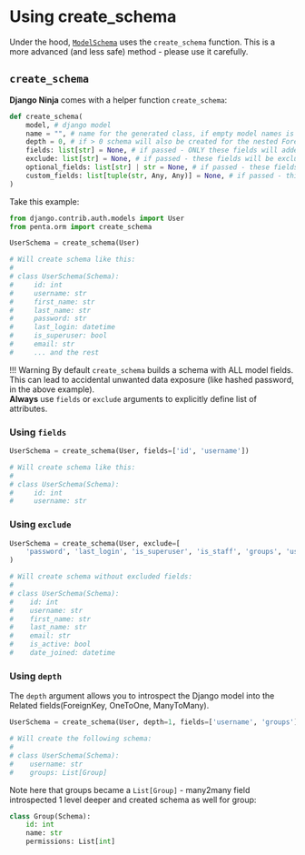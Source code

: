 # Using create_schema

Under the hood, [`ModelSchema`](django-pydantic.md#modelschema) uses the `create_schema` function.
This is a more advanced (and less safe) method - please use it carefully.

## `create_schema`

**Django Ninja** comes with a helper function `create_schema`:

```python
def create_schema(
    model, # django model
    name = "", # name for the generated class, if empty model names is used
    depth = 0, # if > 0 schema will also be created for the nested ForeignKeys and Many2Many (with the provided depth of lookup)
    fields: list[str] = None, # if passed - ONLY these fields will added to schema
    exclude: list[str] = None, # if passed - these fields will be excluded from schema
    optional_fields: list[str] | str = None, # if passed - these fields will not be required on schema (use '__all__' to mark ALL fields required)
    custom_fields: list[tuple(str, Any, Any)] = None, # if passed - this will override default field types (or add new fields)
)
```


Take this example:

```python hl_lines="2 4"
from django.contrib.auth.models import User
from penta.orm import create_schema

UserSchema = create_schema(User)

# Will create schema like this:
# 
# class UserSchema(Schema):
#     id: int
#     username: str
#     first_name: str
#     last_name: str
#     password: str
#     last_login: datetime
#     is_superuser: bool
#     email: str
#     ... and the rest

```

!!! Warning
    By default `create_schema` builds a schema with ALL model fields.
    This can lead to accidental unwanted data exposure (like hashed password, in the above example).
    <br>
    **Always** use `fields` or `exclude` arguments to explicitly define list of attributes.

### Using `fields`

```python hl_lines="1"
UserSchema = create_schema(User, fields=['id', 'username'])

# Will create schema like this:
# 
# class UserSchema(Schema):
#     id: int
#     username: str

```

### Using `exclude`

```python hl_lines="1 2"
UserSchema = create_schema(User, exclude=[
    'password', 'last_login', 'is_superuser', 'is_staff', 'groups', 'user_permissions']
)

# Will create schema without excluded fields:
# 
# class UserSchema(Schema):
#    id: int
#    username: str
#    first_name: str
#    last_name: str
#    email: str
#    is_active: bool
#    date_joined: datetime
```

### Using `depth`

The `depth` argument allows you to introspect the Django model into the Related fields(ForeignKey, OneToOne, ManyToMany).

```python hl_lines="1 7"
UserSchema = create_schema(User, depth=1, fields=['username', 'groups'])

# Will create the following schema:
#
# class UserSchema(Schema):
#    username: str
#    groups: List[Group]
```

Note here that groups became a `List[Group]` - many2many field introspected 1 level deeper and created schema as well for group:

```python
class Group(Schema):
    id: int
    name: str
    permissions: List[int]
```
